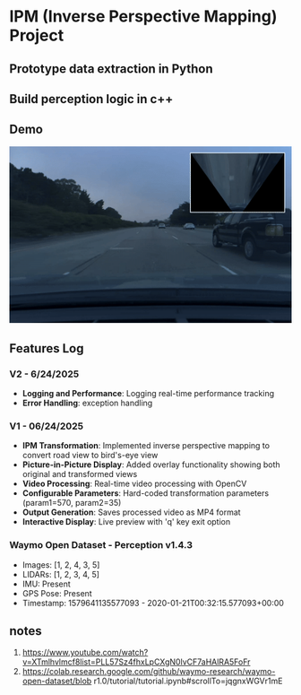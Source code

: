 # IPM (Inverse Perspective Mapping) Project
## Prototype data extraction in Python
## Build perception logic in c++
## Demo
![IPM Demo](assets/ipm_demo.gif)
## Features Log
### V2 - 6/24/2025
- **Logging and Performance**: Logging real-time performance tracking
- **Error Handling**: exception handling
### V1 - 06/24/2025
- **IPM Transformation**: Implemented inverse perspective mapping to convert road view to bird's-eye view
- **Picture-in-Picture Display**: Added overlay functionality showing both original and transformed views
- **Video Processing**: Real-time video processing with OpenCV
- **Configurable Parameters**: Hard-coded transformation parameters (param1=570, param2=35)
- **Output Generation**: Saves processed video as MP4 format
- **Interactive Display**: Live preview with 'q' key exit option
### Waymo Open Dataset - Perception v1.4.3
- Images: [1, 2, 4, 3, 5]
- LIDARs: [1, 2, 3, 4, 5]
- IMU: Present
- GPS Pose: Present
- Timestamp: 1579641135577093 - 2020-01-21T00:32:15.577093+00:00

## notes
1. https://www.youtube.com/watch?v=XTmlhvlmcf8list=PLL57Sz4fhxLpCXgN0lvCF7aHAlRA5FoFr
2. https://colab.research.google.com/github/waymo-research/waymo-open-dataset/blob r1.0/tutorial/tutorial.ipynb#scrollTo=jqgnxWGVr1mE